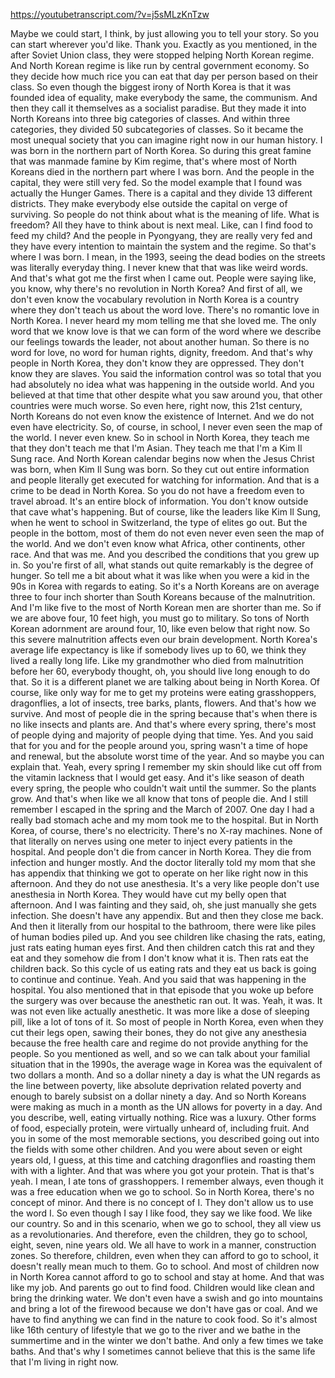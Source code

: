 https://youtubetranscript.com/?v=j5sMLzKnTzw

 Maybe we could start, I think, by just allowing you to tell your story. So you can start wherever you'd like. Thank you. Exactly as you mentioned, in the after Soviet Union class, they were stopped helping North Korean regime. And North Korean regime is like run by central government economy. So they decide how much rice you can eat that day per person based on their class. So even though the biggest irony of North Korea is that it was founded idea of equality, make everybody the same, the communism. And then they call it themselves as a socialist paradise. But they made it into North Koreans into three big categories of classes. And within three categories, they divided 50 subcategories of classes. So it became the most unequal society that you can imagine right now in our human history. I was born in the northern part of North Korea. So during this great famine that was manmade famine by Kim regime, that's where most of North Koreans died in the northern part where I was born. And the people in the capital, they were still very fed. So the model example that I found was actually the Hunger Games. There is a capital and they divide 13 different districts. They make everybody else outside the capital on verge of surviving. So people do not think about what is the meaning of life. What is freedom? All they have to think about is next meal. Like, can I find food to feed my child? And the people in Pyongyang, they are really very fed and they have every intention to maintain the system and the regime. So that's where I was born. I mean, in the 1993, seeing the dead bodies on the streets was literally everyday thing. I never knew that that was like weird words. And that's what got me the first when I came out. People were saying like, you know, why there's no revolution in North Korea? And first of all, we don't even know the vocabulary revolution in North Korea is a country where they don't teach us about the word love. There's no romantic love in North Korea. I never heard my mom telling me that she loved me. The only word that we know love is that we can form of the word where we describe our feelings towards the leader, not about another human. So there is no word for love, no word for human rights, dignity, freedom. And that's why people in North Korea, they don't know they are oppressed. They don't know they are slaves. You said the information control was so total that you had absolutely no idea what was happening in the outside world. And you believed at that time that other despite what you saw around you, that other countries were much worse. So even here, right now, this 21st century, North Koreans do not even know the existence of Internet. And we do not even have electricity. So, of course, in school, I never even seen the map of the world. I never even knew. So in school in North Korea, they teach me that they don't teach me that I'm Asian. They teach me that I'm a Kim Il Sung race. And North Korean calendar begins now when the Jesus Christ was born, when Kim Il Sung was born. So they cut out entire information and people literally get executed for watching for information. And that is a crime to be dead in North Korea. So you do not have a freedom even to travel abroad. It's an entire block of information. You don't know outside that cave what's happening. But of course, like the leaders like Kim Il Sung, when he went to school in Switzerland, the type of elites go out. But the people in the bottom, most of them do not even never even seen the map of the world. And we don't even know what Africa, other continents, other race. And that was me. And you described the conditions that you grew up in. So you're first of all, what stands out quite remarkably is the degree of hunger. So tell me a bit about what it was like when you were a kid in the 90s in Korea with regards to eating. So it's a North Koreans are on average three to four inch shorter than South Koreans because of the malnutrition. And I'm like five to the most of North Korean men are shorter than me. So if we are above four, 10 feet high, you must go to military. So tons of North Korean adornment are around four, 10, like even below that right now. So this severe malnutrition affects even our brain development. North Korea's average life expectancy is like if somebody lives up to 60, we think they lived a really long life. Like my grandmother who died from malnutrition before her 60, everybody thought, oh, you should live long enough to do that. So it is a different planet we are talking about being in North Korea. Of course, like only way for me to get my proteins were eating grasshoppers, dragonflies, a lot of insects, tree barks, plants, flowers. And that's how we survive. And most of people die in the spring because that's when there is no like insects and plants are. And that's where every spring, there's most of people dying and majority of people dying that time. Yes. And you said that for you and for the people around you, spring wasn't a time of hope and renewal, but the absolute worst time of the year. And so maybe you can explain that. Yeah, every spring I remember my skin should like cut off from the vitamin lackness that I would get easy. And it's like season of death every spring, the people who couldn't wait until the summer. So the plants grow. And that's when like we all know that tons of people die. And I still remember I escaped in the spring and the March of 2007. One day I had a really bad stomach ache and my mom took me to the hospital. But in North Korea, of course, there's no electricity. There's no X-ray machines. None of that literally on nerves using one meter to inject every patients in the hospital. And people don't die from cancer in North Korea. They die from infection and hunger mostly. And the doctor literally told my mom that she has appendix that thinking we got to operate on her like right now in this afternoon. And they do not use anesthesia. It's a very like people don't use anesthesia in North Korea. They would have cut my belly open that afternoon. And I was fainting and they said, oh, she just manually she gets infection. She doesn't have any appendix. But and then they close me back. And then it literally from our hospital to the bathroom, there were like piles of human bodies piled up. And you see children like chasing the rats, eating, just rats eating human eyes first. And then children catch this rat and they eat and they somehow die from I don't know what it is. Then rats eat the children back. So this cycle of us eating rats and they eat us back is going to continue and continue. Yeah. And you said that was happening in the hospital. You also mentioned that in that episode that you woke up before the surgery was over because the anesthetic ran out. It was. Yeah, it was. It was not even like actually anesthetic. It was more like a dose of sleeping pill, like a lot of tons of it. So most of people in North Korea, even when they cut their legs open, sawing their bones, they do not give any anesthesia because the free health care and regime do not provide anything for the people. So you mentioned as well, and so we can talk about your familial situation that in the 1990s, the average wage in Korea was the equivalent of two dollars a month. And so a dollar ninety a day is what the UN regards as the line between poverty, like absolute deprivation related poverty and enough to barely subsist on a dollar ninety a day. And so North Koreans were making as much in a month as the UN allows for poverty in a day. And you describe, well, eating virtually nothing. Rice was a luxury. Other forms of food, especially protein, were virtually unheard of, including fruit. And you in some of the most memorable sections, you described going out into the fields with some other children. And you were about seven or eight years old, I guess, at this time and catching dragonflies and roasting them with with a lighter. And that was where you got your protein. That is that's yeah. I mean, I ate tons of grasshoppers. I remember always, even though it was a free education when we go to school. So in North Korea, there's no concept of minor. And there is no concept of I. They don't allow us to use the word I. So even though I say I like food, they say we like food. We like our country. So and in this scenario, when we go to school, they all view us as a revolutionaries. And therefore, even the children, they go to school, eight, seven, nine years old. We all have to work in a manner, construction zones. So therefore, children, even when they can afford to go to school, it doesn't really mean much to them. Go to school. And most of children now in North Korea cannot afford to go to school and stay at home. And that was like my job. And parents go out to find food. Children would like clean and bring the drinking water. We don't even have a swish and go into mountains and bring a lot of the firewood because we don't have gas or coal. And we have to find anything we can find in the nature to cook food. So it's almost like 16th century of lifestyle that we go to the river and we bathe in the summertime and in the winter we don't bathe. And only a few times we take baths. And that's why I sometimes cannot believe that this is the same life that I'm living in right now.